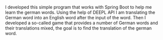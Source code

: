 I developed this simple program that works with Spring Boot to help me learn the german words. Using the help of DEEPL API I am translating the German word into an English word after the input of the word. 
Then I developed a so-called game that provides a number of German words and their translations mixed, the goal is to find the translation of the german word. 
